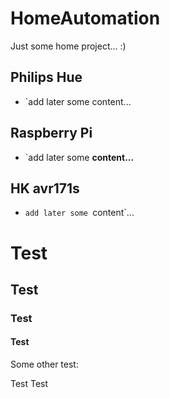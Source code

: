 # HomeAutomation

Just some home project... :)


## Philips Hue

- `add later some content...


## Raspberry Pi

- `add later some **content...**


## HK avr171s

- `add later some `content`...

# Test
## Test
### Test
#### Test

Some other test:

  Test
  Test

